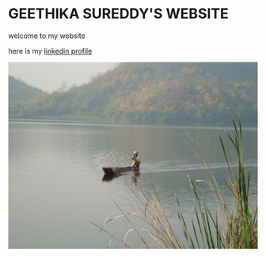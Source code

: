 # GEETHIKA SUREDDY'S WEBSITE

welcome to my website

here is my [linkedin profile](https://www.linkedin.com/in/geethika-sureddy-0500a8202/)

![my photo](nature.JPG)